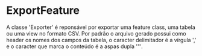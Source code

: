 ExportFeature
=============

A classe 'Exporter' é reponsável por exportar uma feature class, uma tabela ou uma view no formato CSV.
Por padrão o arquivo gerado possui como header os nomes dos campos da tabela, o caracter delimitador é a vírgula ',' e o caracter que marca o conteúdo é a aspas dupla '"'.
